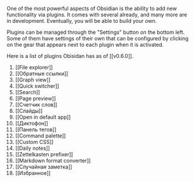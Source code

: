 One of the most powerful aspects of Obsidian is the ability to add new functionality via plugins. It comes with several already, and many more are in development. Eventually, you will be able to build your own.

Plugins can be managed through the "Settings" button on the bottom left. Some of them have settings of their own that can be configured by clicking on the gear that appears next to each plugin when it is activated. 

Here is a list of plugins Obisidan has as of [[v0.6.0]].

1. [[File explorer]]
1. [[Обратные ссылки]]
1. [[Graph view]]
1. [[Quick switcher]]
1. [[Search]]
1. [[Page preview]]
1. [[Счетчик слов]]
1. [[Слайды]]
1. [[Open in default app]]
1. [[Диктофон]]
1. [[Панель тегов]]
1. [[Command palette]]
1. [[Custom CSS]]
1. [[Daily notes]]
1. [[Zettelkasten prefixer]]
1. [[Markdown format converter]]
1. [[Случайная заметка]]
1. [[Избранное]]